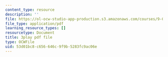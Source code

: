 ```yaml
---
content_type: resource
description: ''
file: https://ol-ocw-studio-app-production.s3.amazonaws.com/courses/9-00-introduction-to-psychology-fall-2004/53d01bc8c656646c9f9b5283fc9ac06e_10490.pdf
file_type: application/pdf
learning_resource_types: []
resourcetype: Document
title: 3play pdf file
type: OCWFile
uid: 53d01bc8-c656-646c-9f9b-5283fc9ac06e
---
```

